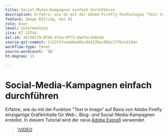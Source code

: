 ```yaml
---
title: Social-Media-Kampagnen einfach durchführen
description: Erfahre, wie du mit der Adobe Firefly-Technologie "Text to Image" einzigartige Grafikinhalte für Web, Blog und Social-Media-Kampagnen erstellen kannst
feature: Image Editing, Gen AI
role: User
level: Intermediate
jira: KT-13744
exl-id: 36758179-0f46-4fea-9ff5-dae7ec3e8a58
source-git-commit: 2c53f3fceed8a46bc9d1330ac95bc17f6ecd19de
workflow-type: tm+mt
source-wordcount: '58'
ht-degree: 1%

---
```


# Social-Media-Kampagnen einfach durchführen

Erfahre, wie du mit der Funktion &quot;Text in Image&quot; auf Basis von Adobe Firefly einzigartige Grafikinhalte für Web-, Blog- und Social-Media-Kampagnen erstellst. In diesem Tutorial wird der neue [Adobe Expreß](https://www.adobe.com/express/) verwendet.

>[!VIDEO](https://video.tv.adobe.com/v/3422408?quality=12&learn=on&hidetitle=true)
